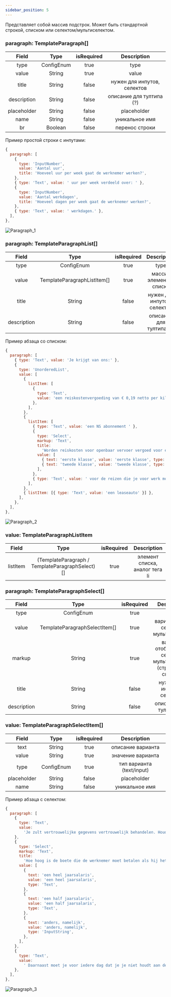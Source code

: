 ```yaml
---
sidebar_position: 5
---
```


Представляет собой массив подстрок. Может быть стандартной строкой, списком или селектом/мультиселектом.

### paragraph: TemplateParagraph[]

|    Field    |    Type    | isRequired |         Description         |
| :---------: | :--------: | :--------: | :-------------------------: |
|    type     | ConfigEnum |    true    |            type             |
|    value    |   String   |    true    |            value            |
|    title    |   String   |   false    | нужен для инпутов, селектов |
| description |   String   |   false    |  описание для тултипа (?)   |
| placeholder |   String   |   false    |         placeholder         |
|    name     |   String   |   false    |       уникальное имя        |
|     br      |  Boolean   |   false    |       перенос строки        |

Пример простой строки с инпутами:

```js
{
  paragraph: [
    {
      type: 'InputNumber',
      value: 'Aantal uur',
      title: 'Hoeveel uur per week gaat de werknemer werken?',
    },
    { type: 'Text', value: ' uur per week verdeeld over: ' },
    {
      type: 'InputNumber',
      value: 'Aantal werkdagen',
      title: 'Hoeveel dagen per week gaat de werknemer werken?',
    },
    { type: 'Text', value: ' werkdagen.' },
  ],
},
```

![Paragraph_1](/img/config/paragraph_1.jpg)

### paragraph: TemplateParagraphList[]

|    Field    |            Type             | isRequired |         Description         |
| :---------: | :-------------------------: | :--------: | :-------------------------: |
|    type     |         ConfigEnum          |    true    |            type             |
|    value    | TemplateParagraphListItem[] |    true    |   массив элементов списка   |
|    title    |           String            |   false    | нужен для инпутов, селектов |
| description |           String            |   false    |  описание для тултипа (?)   |

Пример абзаца со списком:

```js
{
  paragraph: [
    { type: 'Text', value: 'Je krijgt van ons:' },
    {
      type: 'UnorderedList',
      value: [
        {
          listItem: [
            {
              type: 'Text',
              value: 'een reiskostenvergoeding van € 0,19 netto per kilometer of',
            },
          ],
        },
        {
          listItem: [
            { type: 'Text', value: 'een NS abonnement ' },
            {
              type: 'Select',
              markup: 'Text',
              title:
                'Worden reiskosten voor openbaar vervoer vergoed voor eerste of tweede klasse?',
              value: [
                { text: 'eerste klasse', value: 'eerste klasse', type: 'Text' },
                { text: 'tweede klasse', value: 'tweede klasse', type: 'Text' },
              ],
            },
            { type: 'Text', value: ' voor de reizen die je voor werk moet maken' },
          ],
        },
        { listItem: [{ type: 'Text', value: 'een leaseauto' }] },
      ],
    },
  ],
},
```

![Paragraph_2](/img/config/paragraph_2.jpg)

### value: TemplateParagraphListItem

|  Field   |                      Type                       | isRequired |          Description           |
| :------: | :---------------------------------------------: | :--------: | :----------------------------: |
| listItem | (TemplateParagraph / TemplateParagraphSelect)[] |    true    | элемент списка, аналог тега li |

### paragraph: TemplateParagraphSelect[]

|    Field    |             Type              | isRequired |                          Description                          |
| :---------: | :---------------------------: | :--------: | :-----------------------------------------------------------: |
|    type     |          ConfigEnum           |    true    |                             type                              |
|    value    | TemplateParagraphSelectItem[] |    true    |              варианты для селекта/мультиселекта               |
|   markup    |            String             |    true    | вариант отображения селекта/мультиселекта (строка или список) |
|    title    |            String             |   false    |                  нужен для инпутов, селектов                  |
| description |            String             |   false    |                   описание для тултипа (?)                    |

### value: TemplateParagraphSelectItem[]

|    Field    |    Type    | isRequired |        Description        |
| :---------: | :--------: | :--------: | :-----------------------: |
|    text     |   String   |    true    |     описание варианта     |
|    value    |   String   |    true    |     значение варианта     |
|    type     | ConfigEnum |    true    | тип варианта (text/input) |
| placeholder |   String   |   false    |        placeholder        |
|    name     |   String   |   false    |      уникальное имя       |

Пример абзаца с селектом:

```js
{
  paragraph: [
    {
      type: 'Text',
      value:
        'Je zult vertrouwelijke gegevens vertrouwelijk behandelen. Houd je je niet aan deze afspraak, dan moet je een boete betalen. Deze boete is gelijk aan ',
    },
    {
      type: 'Select',
      markup: 'Text',
      title:
        'Hoe hoog is de boete die de werknemer moet betalen als hij het geheimhoudingsbeding overtreedt?',
      value: [
        {
          text: 'een heel jaarsalaris',
          value: 'een heel jaarsalaris',
          type: 'Text',
        },
        {
          text: 'een half jaarsalaris',
          value: 'een half jaarsalaris',
          type: 'Text',
        },
        {
          text: 'anders, namelijk',
          value: 'anders, namelijk',
          type: 'InputString',
        },
      ],
    },
    {
      type: 'Text',
      value:
        ' Daarnaast moet je voor iedere dag dat je je niet houdt aan deze afspraak € 500,- betalen.',
    },
  ],
},
```

![Paragraph_3](/img/config/paragraph_3.jpg)
